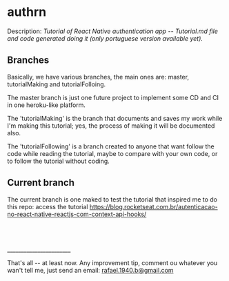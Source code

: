 # authrn

Description: *Tutorial of React Native authentication app -- Tutorial.md file and code generated doing it (only portuguese version available yet).*

## Branches

Basically, we have various branches, the main ones are: master, tutorialMaking and tutorialFolloing.

The master branch is just one future project to implement some CD and CI in one heroku-like platform.

The 'tutorialMaking' is the branch that documents and saves my work while I'm making this tutorial; yes, the process of making it will be documented also.

The 'tutorialFollowing' is a branch created to anyone that want follow the code while reading the tutorial, maybe to compare with your own code, or to follow the tutorial without coding.

## Current branch

The current branch is one maked to test the tutorial that inspired me to do this repo: access the tutorial <https://blog.rocketseat.com.br/autenticacao-no-react-native-reactjs-com-context-api-hooks/>

<br/>
<br/>
<br/>
_______________________

That's all -- at least now.
Any improvement tip, comment ou whatever you wan't tell me, just send an email: rafael.1940.b@gmail.com
